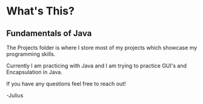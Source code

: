 # What's This?
## Fundamentals of Java
The Projects folder is where I store most of my projects which showcase my programming skills.

Currently I am practicing with Java and I am trying to practice GUI's and Encapsulation in Java.

If you have any questions feel free to reach out!

-Julius
